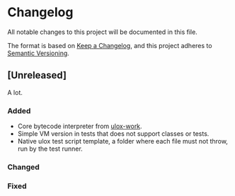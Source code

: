 # Changelog

All notable changes to this project will be documented in this file.

The format is based on [Keep a Changelog](https://keepachangelog.com/en/1.0.0/),
and this project adheres to [Semantic Versioning](https://semver.org/spec/v2.0.0.html).

## [Unreleased]

A lot.

### Added

- Core bytecode interpreter from [ulox-work](https://github.com/stevehalliwell/ulox-work).
- Simple VM version in tests that does not support classes or tests.
- Native ulox test script template, a folder where each file must not throw, run by the test runner.

### Changed

### Fixed
